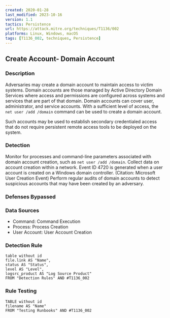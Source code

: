 ```yaml
---
created: 2020-01-28
last_modified: 2023-10-16
version: 1.1
tactics: Persistence
url: https://attack.mitre.org/techniques/T1136/002
platforms: Linux, Windows, macOS
tags: [T1136_002, techniques, Persistence]
---
```


## Create Account- Domain Account

### Description

Adversaries may create a domain account to maintain access to victim systems. Domain accounts are those managed by Active Directory Domain Services where access and permissions are configured across systems and services that are part of that domain. Domain accounts can cover user, administrator, and service accounts. With a sufficient level of access, the <code>net user /add /domain</code> command can be used to create a domain account.

Such accounts may be used to establish secondary credentialed access that do not require persistent remote access tools to be deployed on the system.

### Detection

Monitor for processes and command-line parameters associated with domain account creation, such as <code>net user /add /domain</code>. Collect data on account creation within a network. Event ID 4720 is generated when a user account is created on a Windows domain controller. (Citation: Microsoft User Creation Event) Perform regular audits of domain accounts to detect suspicious accounts that may have been created by an adversary.

### Defenses Bypassed



### Data Sources

  - Command: Command Execution
  -  Process: Process Creation
  -  User Account: User Account Creation
### Detection Rule

```dataview
table without id
file.link AS "Name",
status AS "Status",
level AS "Level",
logsrc_product AS "Log Source Product"
FROM "Detection Rules" AND #T1136_002
```

### Rule Testing

```dataview
TABLE without id
filename AS "Name"
FROM "Testing Runbooks" AND #T1136_002
```

